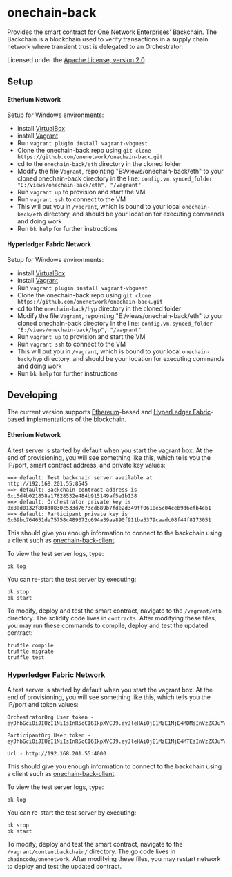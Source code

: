 # onechain-back

Provides the smart contract for One Network Enterprises' Backchain.
The Backchain is a blockchain used to verify transactions in a supply chain network where
transient trust is delegated to an Orchestrator.

Licensed under the [Apache License, version 2.0](http://www.apache.org/licenses/LICENSE-2.0).


## Setup

#### Etherium Network 
Setup for Windows environments:
 * install [VirtualBox](https://www.virtualbox.org/)
 * install [Vagrant](https://www.vagrantup.com/)
 * Run `vagrant plugin install vagrant-vbguest`
 * Clone the onechain-back repo using `git clone https://github.com/onenetwork/onechain-back.git`
 * cd to the `onechain-back/eth` directory in the cloned folder
 * Modify the file `Vagrant`, repointing "E:/views/onechain-back/eth" to your cloned onechain-back directory in the line: `config.vm.synced_folder "E:/views/onechain-back/eth", "/vagrant"`
 * Run `vagrant up` to provision and start the VM
 * Run `vagrant ssh` to connect to the VM
 * This will put you in `/vagrant`, which is bound to your local `onechain-back/eth` directory, and should be your location for executing commands and doing work
 * Run `bk help` for further instructions

#### Hyperledger Fabric Network 
Setup for Windows environments:
 * install [VirtualBox](https://www.virtualbox.org/)
 * install [Vagrant](https://www.vagrantup.com/)
 * Run `vagrant plugin install vagrant-vbguest`
 * Clone the onechain-back repo using `git clone https://github.com/onenetwork/onechain-back.git`
 * cd to the `onechain-back/hyp` directory in the cloned folder
 * Modify the file `Vagrant`, repointing "E:/views/onechain-back/eth" to your cloned onechain-back directory in the line: `config.vm.synced_folder "E:/views/onechain-back/hyp", "/vagrant"`
 * Run `vagrant up` to provision and start the VM
 * Run `vagrant ssh` to connect to the VM
 * This will put you in `/vagrant`, which is bound to your local `onechain-back/hyp` directory, and should be your location for executing commands and doing work
 * Run `bk help` for further instructions 

## Developing
The current version supports [Ethereum](https://ethereum.org/)-based and [HyperLedger Fabric](https://www.hyperledger.org/projects/fabric/)-based implementations of the blockchain.

#### Etherium Network 
A test server is started by default when you start the vagrant box.  At the end of provisioning, you will see something like this, which tells you the IP/port, smart contract address, and private key values:
```
==> default: Test backchain server available at http://192.168.201.55:8545
==> default: Backchain contract address is 0xc5d4b021858a17828532e484b915149af5e1b138
==> default: Orchestrator private key is 0x8ad0132f808d0830c533d7673cd689b7fde2d349ff0610e5c04ceb9d6efb4eb1
==> default: Participant private key is 0x69bc764651de75758c489372c694a39aa890f911ba5379caadc08f44f8173051
```
This should give you enough information to connect to the backchain using a client such as [onechain-back-client](https://github.com/onenetwork/onechain-back-client).


To view the test server logs, type:
```
bk log
```

You can re-start the test server by executing:
```
bk stop
bk start
```

To modify, deploy and test the smart contract, navigate to the `/vagrant/eth` directory.  The solidity code lives in `contracts`.  After modifying these files, you may run these commands to compile, deploy and test the updated contract:
```
truffle compile
truffle migrate
truffle test
```
### Hyperledger Fabric Network 
A test server is started by default when you start the vagrant box.  At the end of provisioning, you will see something like this, which tells you the IP/port and token values:
```
OrchestratorOrg User token - eyJhbGciOiJIUzI1NiIsInR5cCI6IkpXVCJ9.eyJleHAiOjE1MzE1MjE4MDMsInVzZXJuYW1lIjoiT3JjaGVzdHJhdG9yVXNlciIsIm9yZ05hbWUiOiJPcmNoZXN0cmF0b3JPcmciLCJpYXQiOjE1MzE0ODU4MDN9.iL5ClwJ4YjAo0m4AOIt4XwanmkBbZKPXEcHl4UcarG4

ParticipantOrg User token - eyJhbGciOiJIUzI1NiIsInR5cCI6IkpXVCJ9.eyJleHAiOjE1MzE1MjE4MTEsInVzZXJuYW1lIjoiUGFydGljaXBhbnRVc2VyIiwib3JnTmFtZSI6IlBhcnRpY2lwYW50T3JnIiwiaWF0IjoxNTMxNDg1ODExfQ.Zbi0erwyETjSGSTNtAS2AySugoh5xi51CJiuuY4MxRg

Url - http://192.168.201.55:4000
```
This should give you enough information to connect to the backchain using a client such as [onechain-back-client](https://github.com/onenetwork/onechain-back-client).


To view the test server logs, type:
```
bk log
```

You can re-start the test server by executing:
```
bk stop
bk start
```

To modify, deploy and test the smart contract, navigate to the `/vagrant/contentbackchain/` directory.  The go code lives in `chaincode/onenetwork`.  After modifying these files, you may restart network to deploy and test the updated contract.

